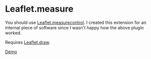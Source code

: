 Leaflet.measure
===============

You should use [Leaflet.measurecontrol](https://github.com/makinacorpus/Leaflet.MeasureControl). I created this extension for an internal piece of software since I wasn't happy how the above plugin worked.

Requires [Leaflet.draw](https://github.com/Leaflet/Leaflet.draw).

[Demo](http://jacobtoye.github.io/Leaflet.measure/example.html)
